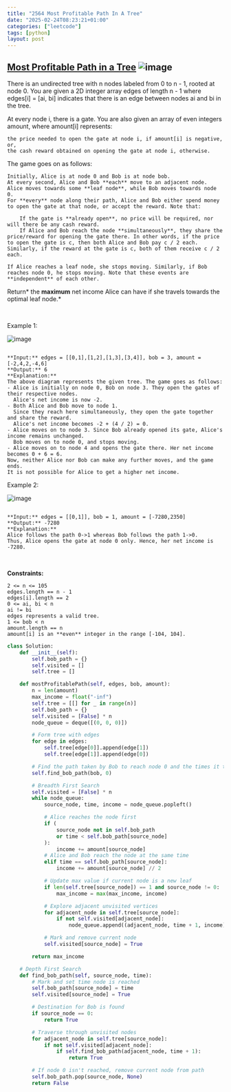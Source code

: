 ```yaml
---
title: "2564 Most Profitable Path In A Tree"
date: "2025-02-24T08:23:21+01:00"
categories: ["leetcode"]
tags: [python]
layout: post
---
```


## [Most Profitable Path in a Tree](https://leetcode.com/problems/most-profitable-path-in-a-tree) ![image](https://img.shields.io/badge/Difficulty-Medium-orange)

There is an undirected tree with n nodes labeled from 0 to n - 1, rooted at node 0. You are given a 2D integer array edges of length n - 1 where edges[i] = [ai, bi] indicates that there is an edge between nodes ai and bi in the tree.

At every node i, there is a gate. You are also given an array of even integers amount, where amount[i] represents:

	the price needed to open the gate at node i, if amount[i] is negative, or,
	the cash reward obtained on opening the gate at node i, otherwise.

The game goes on as follows:

	Initially, Alice is at node 0 and Bob is at node bob.
	At every second, Alice and Bob **each** move to an adjacent node. Alice moves towards some **leaf node**, while Bob moves towards node 0.
	For **every** node along their path, Alice and Bob either spend money to open the gate at that node, or accept the reward. Note that:

		If the gate is **already open**, no price will be required, nor will there be any cash reward.
		If Alice and Bob reach the node **simultaneously**, they share the price/reward for opening the gate there. In other words, if the price to open the gate is c, then both Alice and Bob pay c / 2 each. Similarly, if the reward at the gate is c, both of them receive c / 2 each.

	If Alice reaches a leaf node, she stops moving. Similarly, if Bob reaches node 0, he stops moving. Note that these events are **independent** of each other.

Return* the **maximum** net income Alice can have if she travels towards the optimal leaf node.*

 

Example 1:

![image](https://assets.leetcode.com/uploads/2022/10/29/eg1.png)
```

**Input:** edges = [[0,1],[1,2],[1,3],[3,4]], bob = 3, amount = [-2,4,2,-4,6]
**Output:** 6
**Explanation:** 
The above diagram represents the given tree. The game goes as follows:
- Alice is initially on node 0, Bob on node 3. They open the gates of their respective nodes.
  Alice's net income is now -2.
- Both Alice and Bob move to node 1. 
  Since they reach here simultaneously, they open the gate together and share the reward.
  Alice's net income becomes -2 + (4 / 2) = 0.
- Alice moves on to node 3. Since Bob already opened its gate, Alice's income remains unchanged.
  Bob moves on to node 0, and stops moving.
- Alice moves on to node 4 and opens the gate there. Her net income becomes 0 + 6 = 6.
Now, neither Alice nor Bob can make any further moves, and the game ends.
It is not possible for Alice to get a higher net income.

```

Example 2:

![image](https://assets.leetcode.com/uploads/2022/10/29/eg2.png)
```

**Input:** edges = [[0,1]], bob = 1, amount = [-7280,2350]
**Output:** -7280
**Explanation:** 
Alice follows the path 0->1 whereas Bob follows the path 1->0.
Thus, Alice opens the gate at node 0 only. Hence, her net income is -7280. 

```

 

**Constraints:**

	2 <= n <= 105
	edges.length == n - 1
	edges[i].length == 2
	0 <= ai, bi < n
	ai != bi
	edges represents a valid tree.
	1 <= bob < n
	amount.length == n
	amount[i] is an **even** integer in the range [-104, 104].

```python
class Solution:
    def __init__(self):
        self.bob_path = {}
        self.visited = []
        self.tree = []

    def mostProfitablePath(self, edges, bob, amount):
        n = len(amount)
        max_income = float("-inf")
        self.tree = [[] for _ in range(n)]
        self.bob_path = {}
        self.visited = [False] * n
        node_queue = deque([(0, 0, 0)])

        # Form tree with edges
        for edge in edges:
            self.tree[edge[0]].append(edge[1])
            self.tree[edge[1]].append(edge[0])

        # Find the path taken by Bob to reach node 0 and the times it takes to get there
        self.find_bob_path(bob, 0)

        # Breadth First Search
        self.visited = [False] * n
        while node_queue:
            source_node, time, income = node_queue.popleft()

            # Alice reaches the node first
            if (
                source_node not in self.bob_path
                or time < self.bob_path[source_node]
            ):
                income += amount[source_node]
            # Alice and Bob reach the node at the same time
            elif time == self.bob_path[source_node]:
                income += amount[source_node] // 2

            # Update max value if current node is a new leaf
            if len(self.tree[source_node]) == 1 and source_node != 0:
                max_income = max(max_income, income)

            # Explore adjacent unvisited vertices
            for adjacent_node in self.tree[source_node]:
                if not self.visited[adjacent_node]:
                    node_queue.append((adjacent_node, time + 1, income))

            # Mark and remove current node
            self.visited[source_node] = True

        return max_income

    # Depth First Search
    def find_bob_path(self, source_node, time):
        # Mark and set time node is reached
        self.bob_path[source_node] = time
        self.visited[source_node] = True

        # Destination for Bob is found
        if source_node == 0:
            return True

        # Traverse through unvisited nodes
        for adjacent_node in self.tree[source_node]:
            if not self.visited[adjacent_node]:
                if self.find_bob_path(adjacent_node, time + 1):
                    return True

        # If node 0 isn't reached, remove current node from path
        self.bob_path.pop(source_node, None)
        return False
```